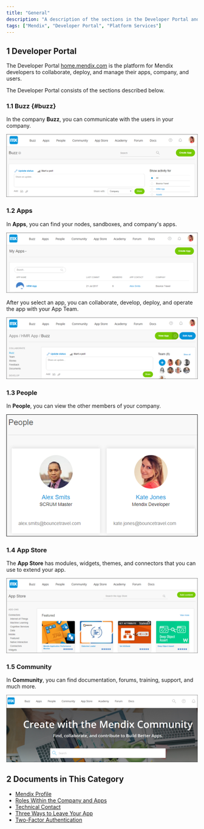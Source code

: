 ```yaml
---
title: "General"
description: "A description of the sections in the Developer Portal and links to more detail"
tags: ["Mendix", "Developer Portal", "Platform Services"]
---
```


## 1 Developer Portal

The Developer Portal [home.mendix.com](http://home.mendix.com) is the platform for Mendix developers to collaborate, deploy, and manage their apps, company, and users. 

The Developer Portal consists of the sections described below.

### 1.1 Buzz {#buzz}

In the company **Buzz**, you can communicate with the users in your company.

![](attachments/general/developerportal-buzz.png)
  
### 1.2 Apps

In **Apps**, you can find your nodes, sandboxes, and company's apps.

![](attachments/general/developerportal-apps.png)

After you select an app, you can collaborate, develop, deploy, and operate the app with your App Team.

![](attachments/general/apps.png)
  
### 1.3 People

In **People**, you can view the other members of your company.

![](attachments/general/developerportal-people.png)
  
### 1.4 App Store

The **App Store** has modules, widgets, themes, and connectors that you can use to extend your app.

![](attachments/general/developerportal-appstore.png)
  
### 1.5 Community  

In **Community**, you can find documentation, forums, training, support, and much more.

![](attachments/general/developerportal-community.png)

## 2 Documents in This Category

* [Mendix Profile](mendixprofile)
* [Roles Within the Company and Apps](roles)
* [Technical Contact](technical-contact)
* [Three Ways to Leave Your App](leave-app)
* [Two-Factor Authentication](twofactor-authenticator)
